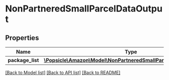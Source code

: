 # NonPartneredSmallParcelDataOutput

## Properties
Name | Type | Description | Notes
------------ | ------------- | ------------- | -------------
**package_list** | [**\Popsicle\Amazon\Model\NonPartneredSmallParcelPackageOutputList**](NonPartneredSmallParcelPackageOutputList.md) |  | 

[[Back to Model list]](../../README.md#documentation-for-models) [[Back to API list]](../../README.md#documentation-for-api-endpoints) [[Back to README]](../../README.md)

